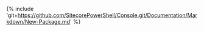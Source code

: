 {% include 'git+https://github.com/SitecorePowerShell/Console.git/Documentation/Markdown/New-Package.md' %}
